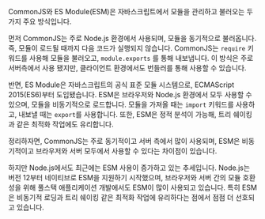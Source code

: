 
CommonJS와 ES Module(ESM)은 자바스크립트에서 모듈을 관리하고 불러오는 두 가지 주요 방식입니다.

먼저 CommonJS는 주로 Node.js 환경에서 사용되며, 모듈을 동기적으로 불러옵니다. 즉, 모듈이 로드될 때까지 다음 코드가 실행되지 않습니다. CommonJS는 `require` 키워드를 사용해 모듈을 불러오고, `module.exports` 를 통해 내보냅니다. 이 방식은 주로 서버측에서 사용 됐지만, 클라이언트 환경에서도 번들러를 통해 사용할 수 있습니다.

반면, ES Module은 자바스크립트의 공식 표준 모듈 시스템으로, ECMAScript 2015(ES6)부터 도입됐습니다. ESM은 브라우저와 Node.js 환경에서 모두 사용할 수 있으며, 모듈을 비동기적으로 로드합니다. 모듈을 가져올 때는 `import` 키워드를 사용하고, 내보낼 때는 `export`를 사용합니다. 또한, ESM은 정적 분석이 가능해, 트리 쉐이킹과 같은 최적화 작업에도 유리합니다.

정리하자면, CommonJS는 주로 동기적이고 서버 측에서 많이 사용되며, ESM은 비동기적이고 브라우저와 서버 모두에서 사용할 수 있다는 차이점이 있습니다. 

하지만 Node.js에서도 최근에는 ESM 사용이 증가하고 있는 추세입니다. Node.js는 버전 12부터 네이티브로 ESM을 지원하기 시작했으며, 브라우저와 서버 간의 모듈 호환성을 위해 풀스택 애플리케이션 개발에서도 ESM이 많이 사용되고 있습니다. 특히 ESM은 비동기적 로딩과 트리 쉐이킹 같은 최적화 작업에 유리하다는 점에서 점점 더 선호되고 있습니다. 